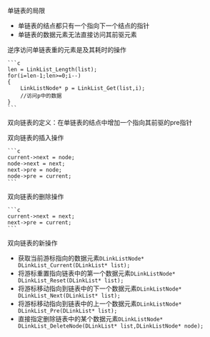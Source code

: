 ﻿单链表的局限
+ 单链表的结点都只有一个指向下一个结点的指针
+ 单链表的数据元素无法直接访问其前驱元素

逆序访问单链表重的元素是及其耗时的操作

    ```c
    len = LinkList_Length(list);
    for(i=len-1;len>=0;i--)
    {
        LinkListNode* p = LinkList_Get(list,i);
        //访问p中的数据
    }
    ```
    
双向链表的定义：在单链表的结点中增加一个指向其前驱的pre指针

双向链表的插入操作

    ```c
    current->next = node;
    node->next = next;
    next->pre = node;
    node->pre = current;
    ```
    


双向链表的删除操作

    ```c
    current->next = next;
    next->pre = current;
    ```
    
双向链表的新操作
+ 获取当前游标指向的数据元素```DLinkListNode* DLinkList_Current(DLinkList* list);```
+ 将游标重置指向链表中的第一个数据元素```DLinkListNode* DLinkList_Reset(DLinkList* list);```
+ 将游标移动指向到链表中的下一个数据元素```DLinkListNode* DLinkList_Next(DLinkList* list);```
+ 将游标移动指向到链表中的上一个数据元素```DLinkListNode* DLinkList_Pre(DLinkList* list);```
+ 直接指定删除链表中的某个数据元素```DLinkListNode* DLinkList_DeleteNode(DLinkList* list,DLinkListNode* node);```






